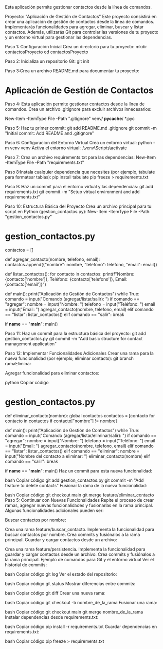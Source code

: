 Esta aplicación permite gestionar contactos desde la línea de comandos.

Proyecto: "Aplicación de Gestión de Contactos"
Este proyecto consistirá en crear una aplicación de gestión de contactos desde la línea de comandos. Implementarás funcionalidades para agregar, eliminar, buscar y listar contactos. Además, utilizarás Git para controlar las versiones de tu proyecto y un entorno virtual para gestionar las dependencias.

Paso 1: Configuración Inicial
Crea un directorio para tu proyecto:
mkdir contactosProyecto
cd contactosProyecto

Paso 2: Inicializa un repositorio Git:
git init

Paso 3:Crea un archivo README.md para documentar tu proyecto:

# Aplicación de Gestión de Contactos

Paso 4: Esta aplicación permite gestionar contactos desde la línea de comandos.
Crea un archivo .gitignore para excluir archivos innecesarios:

New-Item -ItemType File -Path ".gitignore"
venv/
__pycache__/
*.pyc

Paso 5: Haz tu primer commit:
git add README.md .gitignore
git commit -m "Initial commit: Add README and .gitignore"

Paso 6: Configuración del Entorno Virtual
Crea un entorno virtual:
python -m venv venv
Activa el entorno virtual:
.\venv\Scripts\activate

Paso 7: Crea un archivo requirements.txt para las dependencias:
New-Item -ItemType File -Path "requirements.txt"

Paso 8:Instala cualquier dependencia que necesites (por ejemplo, tabulate para formatear tablas):
pip install tabulate
pip freeze > requirements.txt

Paso 9: Haz un commit para el entorno virtual y las dependencias:
git add requirements.txt
git commit -m "Setup virtual environment and add requirements.txt"

Paso 10: Estructura Básica del Proyecto
Crea un archivo principal para tu script en Python (gestion_contactos.py):
New-Item -ItemType File -Path "gestion_contactos.py"

# gestion_contactos.py

contactos = []

def agregar_contacto(nombre, telefono, email):
    contactos.append({"nombre": nombre, "telefono": telefono, "email": email})

def listar_contactos():
    for contacto in contactos:
        print(f"Nombre: {contacto['nombre']}, Teléfono: {contacto['telefono']}, Email: {contacto['email']}")

def main():
    print("Aplicación de Gestión de Contactos")
    while True:
        comando = input("Comando (agregar/listar/salir): ")
        if comando == "agregar":
            nombre = input("Nombre: ")
            telefono = input("Teléfono: ")
            email = input("Email: ")
            agregar_contacto(nombre, telefono, email)
        elif comando == "listar":
            listar_contactos()
        elif comando == "salir":
            break

if __name__ == "__main__":
    main()

Paso 11: Haz un commit para la estructura básica del proyecto:
git add gestion_contactos.py
git commit -m "Add basic structure for contact management application"

Paso 12: Implementar Funcionalidades Adicionales
Crear una rama para la nueva funcionalidad (por ejemplo, eliminar contacto):
git branch ramaEliminar

Agregar funcionalidad para eliminar contactos:

python
Copiar código
# gestion_contactos.py

def eliminar_contacto(nombre):
    global contactos
    contactos = [contacto for contacto in contactos if contacto["nombre"] != nombre]

def main():
    print("Aplicación de Gestión de Contactos")
    while True:
        comando = input("Comando (agregar/listar/eliminar/salir): ")
        if comando == "agregar":
            nombre = input("Nombre: ")
            telefono = input("Teléfono: ")
            email = input("Email: ")
            agregar_contacto(nombre, telefono, email)
        elif comando == "listar":
            listar_contactos()
        elif comando == "eliminar":
            nombre = input("Nombre del contacto a eliminar: ")
            eliminar_contacto(nombre)
        elif comando == "salir":
            break

if __name__ == "__main__":
    main()
Haz un commit para esta nueva funcionalidad:

bash
Copiar código
git add gestion_contactos.py
git commit -m "Add feature to delete contacts"
Fusionar la rama de la nueva funcionalidad:

bash
Copiar código
git checkout main
git merge feature/eliminar_contacto
Paso 5: Continuar con Nuevas Funcionalidades
Repite el proceso de crear ramas, agregar nuevas funcionalidades y fusionarlas en la rama principal. Algunas funcionalidades adicionales pueden ser:

Buscar contactos por nombre:

Crea una rama feature/buscar_contacto.
Implementa la funcionalidad para buscar contactos por nombre.
Crea commits y fusiónalos a la rama principal.
Guardar y cargar contactos desde un archivo:

Crea una rama feature/persistencia.
Implementa la funcionalidad para guardar y cargar contactos desde un archivo.
Crea commits y fusiónalos a la rama principal.
Ejemplo de comandos para Git y el entorno virtual
Ver el historial de commits:

bash
Copiar código
git log
Ver el estado del repositorio:

bash
Copiar código
git status
Mostrar diferencias entre commits:

bash
Copiar código
git diff
Crear una nueva rama:

bash
Copiar código
git checkout -b nombre_de_la_rama
Fusionar una rama:

bash
Copiar código
git checkout main
git merge nombre_de_la_rama
Instalar dependencias desde requirements.txt:

bash
Copiar código
pip install -r requirements.txt
Guardar dependencias en requirements.txt:

bash
Copiar código
pip freeze > requirements.txt